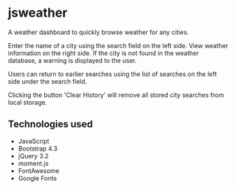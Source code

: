 # jsweather
A weather dashboard to quickly browse weather for any cities.

Enter the name of a city using the search field on the left side. View weather information on the right side. If the city is not found in the weather database, a warning is displayed to the user.

Users can return to earlier searches using the list of searches on the left side under the search field.

Clicking the button 'Clear History' will remove all stored city searches from local storage.

## Technologies used
* JavaScript
* Bootstrap 4.3
* jQuery 3.2
* moment.js
* FontAwesome
* Google Fonts